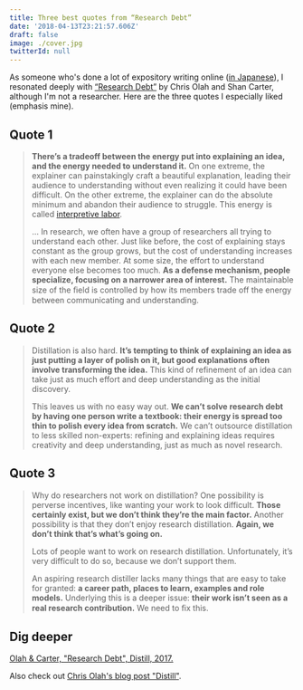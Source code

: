 ```yaml
---
title: Three best quotes from “Research Debt”
date: '2018-04-13T23:21:57.606Z'
draft: false
image: ./cover.jpg
twitterId: null
---
```


As someone who's done a lot of expository writing online ([in Japanese](https://chibicode.com/jp/)), I resonated deeply with [“Research Debt”](https://distill.pub/2017/research-debt/) by Chris Olah and Shan Carter, although I'm not a researcher. Here are the three quotes I especially liked (emphasis mine).

<post-separator></post-separator>

## Quote 1

> **There’s a tradeoff between the energy put into explaining an idea, and the energy needed to understand it.** On one extreme, the explainer can painstakingly craft a beautiful explanation, leading their audience to understanding without even realizing it could have been difficult. On the other extreme, the explainer can do the absolute minimum and abandon their audience to struggle. This energy is called [interpretive labor](https://acesounderglass.com/2015/06/09/interpretive-labor/).
>
> … In research, we often have a group of researchers all trying to understand each other. Just like before, the cost of explaining stays constant as the group grows, but the cost of understanding increases with each new member. At some size, the effort to understand everyone else becomes too much. **As a defense mechanism, people specialize, focusing on a narrower area of interest.** The maintainable size of the ﬁeld is controlled by how its members trade off the energy between communicating and understanding.

## Quote 2

> Distillation is also hard. **It’s tempting to think of explaining an idea as just putting a layer of polish on it, but good explanations often involve transforming the idea.** This kind of refinement of an idea can take just as much effort and deep understanding as the initial discovery.
>
> This leaves us with no easy way out. **We can’t solve research debt by having one person write a textbook: their energy is spread too thin to polish every idea from scratch.** We can’t outsource distillation to less skilled non-experts: refining and explaining ideas requires creativity and deep understanding, just as much as novel research.

## Quote 3

> Why do researchers not work on distillation? One possibility is perverse incentives, like wanting your work to look difficult. **Those certainly exist, but we don’t think they’re the main factor.** Another possibility is that they don’t enjoy research distillation. **Again, we don’t think that’s what’s going on.**
>
> Lots of people want to work on research distillation. Unfortunately, it’s very difficult to do so, because we don’t support them. 
>
> An aspiring research distiller lacks many things that are easy to take for granted: **a career path, places to learn, examples and role models.** Underlying this is a deeper issue: **their work isn’t seen as a real research contribution.** We need to ﬁx this.

## Dig deeper

[Olah & Carter, "Research Debt", Distill, 2017.](https://distill.pub/2017/research-debt/)

Also check out [Chris Olah's blog post "Distill"](https://twitter.com/chibicode/status/954247044046213120).
